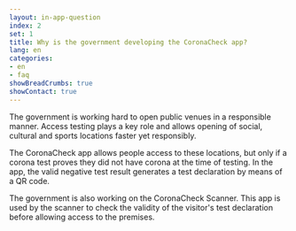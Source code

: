 ```yaml
---
layout: in-app-question
index: 2
set: 1
title: Why is the government developing the CoronaCheck app?
lang: en
categories:
- en
- faq
showBreadCrumbs: true
showContact: true
---
```

The government is working hard to open public venues in a responsible manner. Access testing plays a key role and allows opening of social, cultural and sports locations faster yet responsibly. 

The CoronaCheck app allows people access to these locations, but only if a corona test proves they did not have corona at the time of testing. In the app, the valid negative test result generates a test declaration by means of a QR code.

The government is also working on the CoronaCheck Scanner. This app is used by the scanner to check the validity of the visitor's test declaration before allowing access to the premises.
